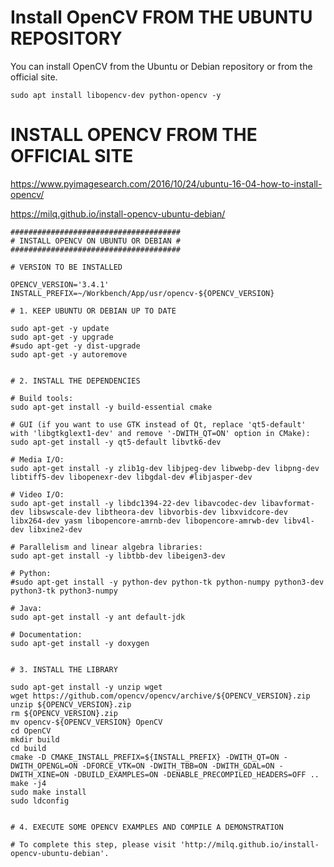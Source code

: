 
# Install OpenCV FROM THE UBUNTU REPOSITORY

You can install OpenCV from the Ubuntu or Debian repository or from the official site.

	sudo apt install libopencv-dev python-opencv -y
	
	
# INSTALL OPENCV FROM THE OFFICIAL SITE

https://www.pyimagesearch.com/2016/10/24/ubuntu-16-04-how-to-install-opencv/

https://milq.github.io/install-opencv-ubuntu-debian/


```sh?linenums
######################################
# INSTALL OPENCV ON UBUNTU OR DEBIAN #
######################################

# VERSION TO BE INSTALLED

OPENCV_VERSION='3.4.1'
INSTALL_PREFIX=~/Workbench/App/usr/opencv-${OPENCV_VERSION}

# 1. KEEP UBUNTU OR DEBIAN UP TO DATE

sudo apt-get -y update
sudo apt-get -y upgrade
#sudo apt-get -y dist-upgrade
sudo apt-get -y autoremove


# 2. INSTALL THE DEPENDENCIES

# Build tools:
sudo apt-get install -y build-essential cmake

# GUI (if you want to use GTK instead of Qt, replace 'qt5-default' with 'libgtkglext1-dev' and remove '-DWITH_QT=ON' option in CMake):
sudo apt-get install -y qt5-default libvtk6-dev

# Media I/O:
sudo apt-get install -y zlib1g-dev libjpeg-dev libwebp-dev libpng-dev libtiff5-dev libopenexr-dev libgdal-dev #libjasper-dev 

# Video I/O:
sudo apt-get install -y libdc1394-22-dev libavcodec-dev libavformat-dev libswscale-dev libtheora-dev libvorbis-dev libxvidcore-dev libx264-dev yasm libopencore-amrnb-dev libopencore-amrwb-dev libv4l-dev libxine2-dev

# Parallelism and linear algebra libraries:
sudo apt-get install -y libtbb-dev libeigen3-dev

# Python:
#sudo apt-get install -y python-dev python-tk python-numpy python3-dev python3-tk python3-numpy

# Java:
sudo apt-get install -y ant default-jdk

# Documentation:
sudo apt-get install -y doxygen


# 3. INSTALL THE LIBRARY

sudo apt-get install -y unzip wget
wget https://github.com/opencv/opencv/archive/${OPENCV_VERSION}.zip
unzip ${OPENCV_VERSION}.zip
rm ${OPENCV_VERSION}.zip
mv opencv-${OPENCV_VERSION} OpenCV
cd OpenCV
mkdir build
cd build
cmake -D CMAKE_INSTALL_PREFIX=${INSTALL_PREFIX} -DWITH_QT=ON -DWITH_OPENGL=ON -DFORCE_VTK=ON -DWITH_TBB=ON -DWITH_GDAL=ON -DWITH_XINE=ON -DBUILD_EXAMPLES=ON -DENABLE_PRECOMPILED_HEADERS=OFF ..
make -j4
sudo make install
sudo ldconfig


# 4. EXECUTE SOME OPENCV EXAMPLES AND COMPILE A DEMONSTRATION

# To complete this step, please visit 'http://milq.github.io/install-opencv-ubuntu-debian'.
```
